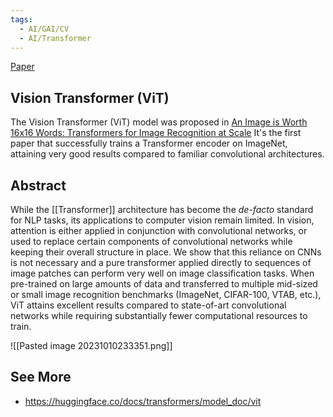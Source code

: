 ```yaml
---
tags:
  - AI/GAI/CV
  - AI/Transformer
---
```



[Paper](https://arxiv.org/abs/2010.11929)

## Vision Transformer (ViT)
The Vision Transformer (ViT) model was proposed in [An Image is Worth 16x16 Words: Transformers for Image Recognition at Scale](https://arxiv.org/abs/2010.11929)
It's the first paper that successfully trains a Transformer encoder on ImageNet, attaining very good results compared to familiar convolutional architectures.

## Abstract
While the [[Transformer]] architecture has become the _de-facto_ standard for NLP tasks, its applications to computer vision remain limited. In vision, attention is either applied in conjunction with convolutional networks, or used to replace certain components of convolutional networks while keeping their overall structure in place. We show that this reliance on CNNs is not necessary and a pure transformer applied directly to sequences of image patches can perform very well on image classification tasks. When pre-trained on large amounts of data and transferred to multiple mid-sized or small image recognition benchmarks (ImageNet, CIFAR-100, VTAB, etc.), ViT attains excellent results compared to state-of-art convolutional networks while requiring substantially fewer computational resources to train.


![[Pasted image 20231010233351.png]]


## See More
- https://huggingface.co/docs/transformers/model_doc/vit